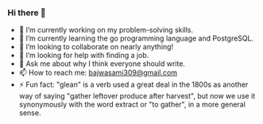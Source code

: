 ### Hi there 👋
- 🔭 I’m currently working on my problem-solving skills.
- 🌱 I’m currently learning the go programming language and PostgreSQL.
- 👯 I’m looking to collaborate on nearly anything!
- 🤔 I’m looking for help with finding a job.
- 💬 Ask me about why I think everyone should write.
- 📫 How to reach me: bajwasami309@gmail.com
- ⚡ Fun fact: "glean" is a verb used a great deal in the 1800s as another way of saying "gather leftover produce after harvest", but now we use it synonymously with the word extract or "to gather", in a more general sense.
<!--
**samixtures/samixtures** is a ✨ _special_ ✨ repository because its `README.md` (this file) appears on your GitHub profile.

Here are some ideas to get you started:
-->

